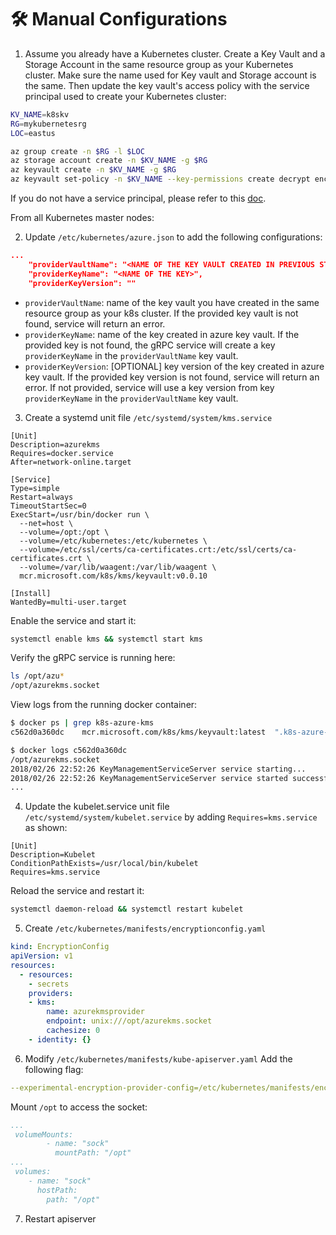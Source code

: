 # 🛠 Manual Configurations #

1. Assume you already have a Kubernetes cluster. Create a Key Vault and a Storage Account in the same resource group as your Kubernetes cluster. Make sure the name used for Key vault and Storage account is the same. Then update the key vault's access policy with the service principal used to create your Kubernetes cluster:

```bash
KV_NAME=k8skv
RG=mykubernetesrg
LOC=eastus

az group create -n $RG -l $LOC
az storage account create -n $KV_NAME -g $RG
az keyvault create -n $KV_NAME -g $RG
az keyvault set-policy -n $KV_NAME --key-permissions create decrypt encrypt get list --spn <YOUR SPN CLIENT ID>
```

If you do not have a service principal, please refer to this [doc](https://docs.microsoft.com/en-us/cli/azure/create-an-azure-service-principal-azure-cli?view=azure-cli-latest).

From all Kubernetes master nodes:

2. Update `/etc/kubernetes/azure.json` to add the following configurations:

```json
...
    "providerVaultName": "<NAME OF THE KEY VAULT CREATED IN PREVIOUS STEP>",
    "providerKeyName": "<NAME OF THE KEY>",
    "providerKeyVersion": ""

```
* `providerVaultName`: name of the key vault you have created in the same resource group as your k8s cluster. If the provided key vault is not found, service will return an error.
* `providerKeyName`: name of the key created in azure key vault. If the provided key is not found, the gRPC service will create a key `providerKeyName` in the `providerVaultName` key vault.
* `providerKeyVersion`: [OPTIONAL] key version of the key created in azure key vault. If the provided key version is not found, service will return an error. If not provided, service will use a key version from key `providerKeyName` in the `providerVaultName` key vault.

3. Create a systemd unit file `/etc/systemd/system/kms.service`

```
[Unit]
Description=azurekms
Requires=docker.service
After=network-online.target

[Service]
Type=simple
Restart=always
TimeoutStartSec=0
ExecStart=/usr/bin/docker run \
  --net=host \
  --volume=/opt:/opt \
  --volume=/etc/kubernetes:/etc/kubernetes \
  --volume=/etc/ssl/certs/ca-certificates.crt:/etc/ssl/certs/ca-certificates.crt \
  --volume=/var/lib/waagent:/var/lib/waagent \
  mcr.microsoft.com/k8s/kms/keyvault:v0.0.10

[Install]
WantedBy=multi-user.target
```
Enable the service and start it:

```bash
systemctl enable kms && systemctl start kms
```
Verify the gRPC service is running here:

```bash
ls /opt/azu*
/opt/azurekms.socket
```

View logs from the running docker container:
```bash
$ docker ps | grep k8s-azure-kms
c562d0a360dc    mcr.microsoft.com/k8s/kms/keyvault:latest  ".k8s-azure-kms"    1 min ago   Up 1 min    nostalgic_knuth

$ docker logs c562d0a360dc
/opt/azurekms.socket	
2018/02/26 22:52:26 KeyManagementServiceServer service starting...	
2018/02/26 22:52:26 KeyManagementServiceServer service started successfully.
...
```

4. Update the kubelet.service unit file `/etc/systemd/system/kubelet.service` by adding `Requires=kms.service` as shown:

```
[Unit]
Description=Kubelet
ConditionPathExists=/usr/local/bin/kubelet
Requires=kms.service

```
Reload the service and restart it:

```bash
systemctl daemon-reload && systemctl restart kubelet
```

5. Create `/etc/kubernetes/manifests/encryptionconfig.yaml`

```yaml
kind: EncryptionConfig
apiVersion: v1
resources:
  - resources:
    - secrets
    providers:
    - kms:
        name: azurekmsprovider
        endpoint: unix:///opt/azurekms.socket
        cachesize: 0
    - identity: {}
```

6. Modify `/etc/kubernetes/manifests/kube-apiserver.yaml` 
Add the following flag:

```yaml
--experimental-encryption-provider-config=/etc/kubernetes/manifests/encryptionconfig.yaml
```  
Mount `/opt` to access the socket:

```yaml
...
 volumeMounts:
        - name: "sock"
          mountPath: "/opt"
...
 volumes:
    - name: "sock"
      hostPath:
        path: "/opt"

```

7. Restart apiserver